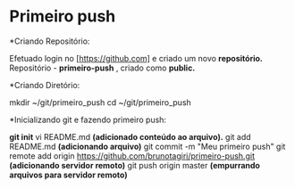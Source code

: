 # Primeiro push

*Criando Repositório:

Efetuado login no [https://github.com] e criado um novo **repositório.**
Repositório - **primeiro-push** , criado como **public.**

*Criando Diretório:

mkdir ~/git/primeiro_push
cd ~/git/primeiro_push

*Inicializando git e fazendo primeiro push:

**git init**
vi README.md **(adicionado conteúdo ao arquivo).**
git add README.md **(adicionando arquivo)**
git commit -m "Meu primeiro push"
git remote add origin https://github.com/brunotagiri/primeiro-push.git **(adicionando servidor remoto)**
git push origin master **(empurrando arquivos para servidor remoto)**




